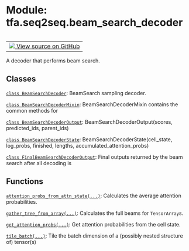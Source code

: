<div itemscope itemtype="http://developers.google.com/ReferenceObject">
<meta itemprop="name" content="tfa.seq2seq.beam_search_decoder" />
<meta itemprop="path" content="Stable" />
</div>

# Module: tfa.seq2seq.beam_search_decoder


<table class="tfo-notebook-buttons tfo-api" align="left">

<td>
  <a target="_blank" href="https://github.com/tensorflow/addons/tree/r0.7/tensorflow_addons/seq2seq/beam_search_decoder.py">
    <img src="https://www.tensorflow.org/images/GitHub-Mark-32px.png" />
    View source on GitHub
  </a>
</td></table>



A decoder that performs beam search.



## Classes

[`class BeamSearchDecoder`](../../tfa/seq2seq/BeamSearchDecoder.md): BeamSearch sampling decoder.

[`class BeamSearchDecoderMixin`](../../tfa/seq2seq/beam_search_decoder/BeamSearchDecoderMixin.md): BeamSearchDecoderMixin contains the common methods for

[`class BeamSearchDecoderOutput`](../../tfa/seq2seq/BeamSearchDecoderOutput.md): BeamSearchDecoderOutput(scores, predicted_ids, parent_ids)

[`class BeamSearchDecoderState`](../../tfa/seq2seq/BeamSearchDecoderState.md): BeamSearchDecoderState(cell_state, log_probs, finished, lengths, accumulated_attention_probs)

[`class FinalBeamSearchDecoderOutput`](../../tfa/seq2seq/FinalBeamSearchDecoderOutput.md): Final outputs returned by the beam search after all decoding is

## Functions

[`attention_probs_from_attn_state(...)`](../../tfa/seq2seq/beam_search_decoder/attention_probs_from_attn_state.md): Calculates the average attention probabilities.

[`gather_tree_from_array(...)`](../../tfa/seq2seq/gather_tree_from_array.md): Calculates the full beams for `TensorArray`s.

[`get_attention_probs(...)`](../../tfa/seq2seq/beam_search_decoder/get_attention_probs.md): Get attention probabilities from the cell state.

[`tile_batch(...)`](../../tfa/seq2seq/tile_batch.md): Tile the batch dimension of a (possibly nested structure of) tensor(s)



